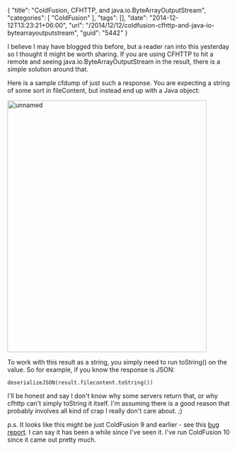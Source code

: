 {
	"title": "ColdFusion, CFHTTP, and java.io.ByteArrayOutputStream",
	"categories": [
		"ColdFusion"
	],
	"tags": [],
	"date": "2014-12-12T13:23:21+06:00",
	"url": "/2014/12/12/coldfusion-cfhttp-and-java-io-bytearrayoutputstream",
	"guid": "5442"
}

I believe I may have blogged this before, but a reader ran into this yesterday so I thought it might be worth sharing. If you are using CFHTTP to hit a remote and seeing java.io.ByteArrayOutputStream in the result, there is a simple solution around that.

<!--more-->

Here is a sample cfdump of just such a response. You are expecting a string of some sort in fileContent, but instead end up with a Java object:

<a href="http://www.raymondcamden.com/wp-content/uploads/2014/12/unnamed.png"><img src="http://www.raymondcamden.com/wp-content/uploads/2014/12/unnamed.png" alt="unnamed" width="450" height="568" class="alignnone size-full wp-image-5443" /></a>

To work with this result as a string, you simply need to run toString() on the value. So for example, if you know the response is JSON:

<pre><code class="lang-javascript">deserializeJSON(result.filecontent.toString())</code></pre>

I'll be honest and say I don't know why some servers return that, or why cfhttp can't simply toString it itself. I'm assuming there is a good reason that probably involves all kind of crap I really don't care about. ;)

p.s. It looks like this might be just ColdFusion 9 and earlier - see this <a href="https://bugbase.adobe.com/index.cfm?event=bug&id=3574332">bug report</a>. I can say it has been a while since I've seen it. I've run ColdFusion 10 since it came out pretty much.